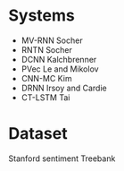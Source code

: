 
# Systems

* MV-RNN Socher
* RNTN Socher
* DCNN Kalchbrenner
* PVec Le and Mikolov
* CNN-MC Kim
* DRNN Irsoy and Cardie
* CT-LSTM Tai

# Dataset

Stanford sentiment Treebank

